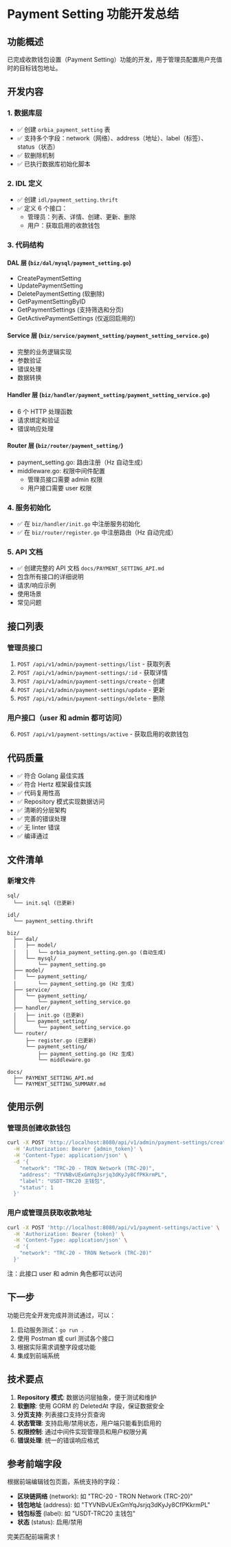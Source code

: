 # Payment Setting 功能开发总结

## 功能概述

已完成收款钱包设置（Payment Setting）功能的开发，用于管理员配置用户充值时的目标钱包地址。

## 开发内容

### 1. 数据库层
- ✅ 创建 `orbia_payment_setting` 表
- ✅ 支持多个字段：network（网络）、address（地址）、label（标签）、status（状态）
- ✅ 软删除机制
- ✅ 已执行数据库初始化脚本

### 2. IDL 定义
- ✅ 创建 `idl/payment_setting.thrift`
- ✅ 定义 6 个接口：
  - 管理员：列表、详情、创建、更新、删除
  - 用户：获取启用的收款钱包

### 3. 代码结构

#### DAL 层 (`biz/dal/mysql/payment_setting.go`)
- CreatePaymentSetting
- UpdatePaymentSetting
- DeletePaymentSetting (软删除)
- GetPaymentSettingByID
- GetPaymentSettings (支持筛选和分页)
- GetActivePaymentSettings (仅返回启用的)

#### Service 层 (`biz/service/payment_setting/payment_setting_service.go`)
- 完整的业务逻辑实现
- 参数验证
- 错误处理
- 数据转换

#### Handler 层 (`biz/handler/payment_setting/payment_setting_service.go`)
- 6 个 HTTP 处理函数
- 请求绑定和验证
- 错误响应处理

#### Router 层 (`biz/router/payment_setting/`)
- payment_setting.go: 路由注册（Hz 自动生成）
- middleware.go: 权限中间件配置
  - 管理员接口需要 admin 权限
  - 用户接口需要 user 权限

### 4. 服务初始化
- ✅ 在 `biz/handler/init.go` 中注册服务初始化
- ✅ 在 `biz/router/register.go` 中注册路由（Hz 自动完成）

### 5. API 文档
- ✅ 创建完整的 API 文档 `docs/PAYMENT_SETTING_API.md`
- 包含所有接口的详细说明
- 请求/响应示例
- 使用场景
- 常见问题

## 接口列表

### 管理员接口
1. `POST /api/v1/admin/payment-settings/list` - 获取列表
2. `POST /api/v1/admin/payment-settings/:id` - 获取详情
3. `POST /api/v1/admin/payment-settings/create` - 创建
4. `POST /api/v1/admin/payment-settings/update` - 更新
5. `POST /api/v1/admin/payment-settings/delete` - 删除

### 用户接口（user 和 admin 都可访问）
6. `POST /api/v1/payment-settings/active` - 获取启用的收款钱包

## 代码质量

- ✅ 符合 Golang 最佳实践
- ✅ 符合 Hertz 框架最佳实践
- ✅ 代码复用性高
- ✅ Repository 模式实现数据访问
- ✅ 清晰的分层架构
- ✅ 完善的错误处理
- ✅ 无 linter 错误
- ✅ 编译通过

## 文件清单

### 新增文件
```
sql/
  └── init.sql (已更新)

idl/
  └── payment_setting.thrift

biz/
  ├── dal/
  │   ├── model/
  │   │   └── orbia_payment_setting.gen.go (自动生成)
  │   └── mysql/
  │       └── payment_setting.go
  ├── model/
  │   └── payment_setting/
  │       └── payment_setting.go (Hz 生成)
  ├── service/
  │   └── payment_setting/
  │       └── payment_setting_service.go
  ├── handler/
  │   ├── init.go (已更新)
  │   └── payment_setting/
  │       └── payment_setting_service.go
  └── router/
      ├── register.go (已更新)
      └── payment_setting/
          ├── payment_setting.go (Hz 生成)
          └── middleware.go

docs/
  ├── PAYMENT_SETTING_API.md
  └── PAYMENT_SETTING_SUMMARY.md
```

## 使用示例

### 管理员创建收款钱包
```bash
curl -X POST 'http://localhost:8080/api/v1/admin/payment-settings/create' \
  -H 'Authorization: Bearer {admin_token}' \
  -H 'Content-Type: application/json' \
  -d '{
    "network": "TRC-20 - TRON Network (TRC-20)",
    "address": "TYVNBvUExGmYqJsrjq3dKyJy8CfPKkrmPL",
    "label": "USDT-TRC20 主钱包",
    "status": 1
  }'
```

### 用户或管理员获取收款地址
```bash
curl -X POST 'http://localhost:8080/api/v1/payment-settings/active' \
  -H 'Authorization: Bearer {token}' \
  -H 'Content-Type: application/json' \
  -d '{
    "network": "TRC-20 - TRON Network (TRC-20)"
  }'
```
注：此接口 user 和 admin 角色都可以访问

## 下一步

功能已完全开发完成并测试通过，可以：

1. 启动服务测试：`go run .`
2. 使用 Postman 或 curl 测试各个接口
3. 根据实际需求调整字段或功能
4. 集成到前端系统

## 技术要点

1. **Repository 模式**: 数据访问层抽象，便于测试和维护
2. **软删除**: 使用 GORM 的 DeletedAt 字段，保证数据安全
3. **分页支持**: 列表接口支持分页查询
4. **状态管理**: 支持启用/禁用状态，用户端只能看到启用的
5. **权限控制**: 通过中间件实现管理员和用户权限分离
6. **错误处理**: 统一的错误响应格式

## 参考前端字段

根据前端编辑钱包页面，系统支持的字段：
- **区块链网络** (network): 如 "TRC-20 - TRON Network (TRC-20)"
- **钱包地址** (address): 如 "TYVNBvUExGmYqJsrjq3dKyJy8CfPKkrmPL"
- **钱包标签** (label): 如 "USDT-TRC20 主钱包"
- **状态** (status): 启用/禁用

完美匹配前端需求！

